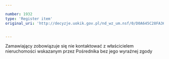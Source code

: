 ```yaml
---

number: 1932
type: 'Register item'
original_uri: 'http://decyzje.uokik.gov.pl/nd_wz_um.nsf/0/D0A645C28FA36A2CC1257722002CA99D?OpenDocument'


---
```


Zamawiający zobowiązuje się nie kontaktować z właścicielem nieruchomości wskazanym przez Pośrednika bez jego wyraźnej zgody
